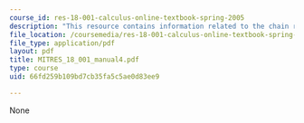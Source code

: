 ```yaml
---
course_id: res-18-001-calculus-online-textbook-spring-2005
description: "This resource contains information related to the chain rule. \r\n"
file_location: /coursemedia/res-18-001-calculus-online-textbook-spring-2005/66fd259b109bd7cb35fa5c5ae0d83ee9_MITRES_18_001_manual4.pdf
file_type: application/pdf
layout: pdf
title: MITRES_18_001_manual4.pdf
type: course
uid: 66fd259b109bd7cb35fa5c5ae0d83ee9

---
```

None